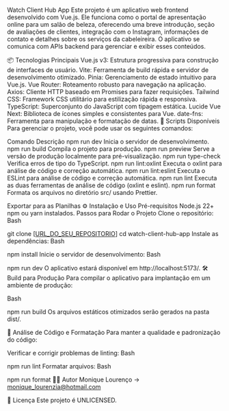 Watch Client Hub App
Este projeto é um aplicativo web frontend desenvolvido com Vue.js. Ele funciona como o portal de apresentação online para um salão de beleza, oferecendo uma breve introdução, seção de avaliações de clientes, integração com o Instagram, informações de contato e detalhes sobre os serviços da cabeleireira. O aplicativo se comunica com APIs backend para gerenciar e exibir esses conteúdos.

📦 Tecnologias Principais
Vue.js v3: Estrutura progressiva para construção de interfaces de usuário.
Vite: Ferramenta de build rápida e servidor de desenvolvimento otimizado.
Pinia: Gerenciamento de estado intuitivo para Vue.js.
Vue Router: Roteamento robusto para navegação na aplicação.
Axios: Cliente HTTP baseado em Promises para fazer requisições.
Tailwind CSS: Framework CSS utilitário para estilização rápida e responsiva.
TypeScript: Superconjunto do JavaScript com tipagem estática.
Lucide Vue Next: Biblioteca de ícones simples e consistentes para Vue.
date-fns: Ferramenta para manipulação e formatação de datas.
🚀 Scripts Disponíveis
Para gerenciar o projeto, você pode usar os seguintes comandos:

Comando	Descrição
npm run dev	Inicia o servidor de desenvolvimento.
npm run build	Compila o projeto para produção.
npm run preview	Serve a versão de produção localmente para pré-visualização.
npm run type-check	Verifica erros de tipo do TypeScript.
npm run lint:oxlint	Executa o oxlint para análise de código e correção automática.
npm run lint:eslint	Executa o ESLint para análise de código e correção automática.
npm run lint	Executa as duas ferramentas de análise de código (oxlint e eslint).
npm run format	Formata os arquivos no diretório src/ usando Prettier.

Exportar para as Planilhas
⚙️ Instalação e Uso
Pré-requisitos
Node.js 22+
npm ou yarn instalados.
Passos para Rodar o Projeto
Clone o repositório:
Bash

git clone [[URL_DO_SEU_REPOSITORIO](https://github.com/MoniqueMiko/watch-api-gateway)]
cd watch-client-hub-app
Instale as dependências:
Bash

npm install
Inicie o servidor de desenvolvimento:
Bash

npm run dev
O aplicativo estará disponível em http://localhost:5173/.
🛠️ Build para Produção
Para compilar o aplicativo para implantação em um ambiente de produção:

Bash

npm run build
Os arquivos estáticos otimizados serão gerados na pasta dist/.

🧹 Análise de Código e Formatação
Para manter a qualidade e padronização do código:

Verificar e corrigir problemas de linting:
Bash

npm run lint
Formatar arquivos:
Bash

npm run format
🧑‍💻 Autor
Monique Lourenço -> monique_lourenzia@hotmail.com

📄 Licença
Este projeto é UNLICENSED.